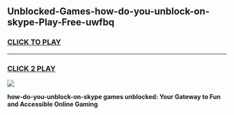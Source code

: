 
## Unblocked-Games-how-do-you-unblock-on-skype-Play-Free-uwfbq
<h3>
<a href="https://premium76.site?title=how-do-you-unblock-on-skype&ref=23A">CLICK TO PLAY</a></h3>
<hr>

<h3>
<a href="https://premium76.site?title=how-do-you-unblock-on-skype&ref=23A">CLICK 2 PLAY</a>
  
</h3>

<a href="https://premium76.site?title=how-do-you-unblock-on-skype&ref=23A"><img src="https://clearcache.store/games.png"></a>


**how-do-you-unblock-on-skype games unblocked: Your Gateway to Fun and Accessible Online Gaming**

